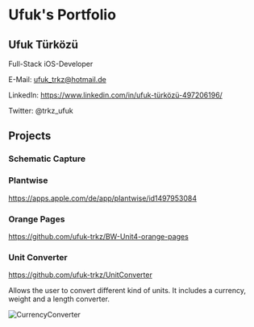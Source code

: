 # Ufuk's Portfolio

## Ufuk Türközü  

Full-Stack iOS-Developer

E-Mail: ufuk_trkz@hotmail.de    

LinkedIn: https://www.linkedin.com/in/ufuk-türközü-497206196/   

Twitter: @trkz_ufuk

## Projects

### Schematic Capture

### Plantwise
https://apps.apple.com/de/app/plantwise/id1497953084

### Orange Pages
https://github.com/ufuk-trkz/BW-Unit4-orange-pages

### Unit Converter
https://github.com/ufuk-trkz/UnitConverter

Allows the user to convert different kind of units. It includes a currency, weight and a length converter.

![CurrencyConverter](https://user-images.githubusercontent.com/57141872/72815324-c48b0f80-3c66-11ea-840f-67ba44a9466d.png)


